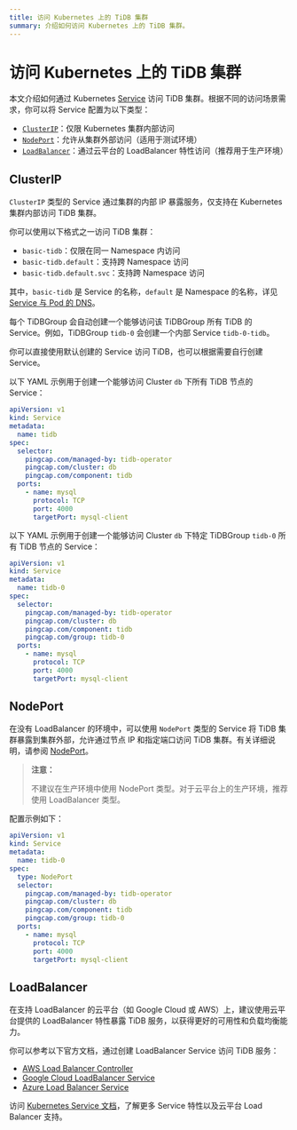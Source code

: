 ```yaml
---
title: 访问 Kubernetes 上的 TiDB 集群
summary: 介绍如何访问 Kubernetes 上的 TiDB 集群。
---
```


# 访问 Kubernetes 上的 TiDB 集群

本文介绍如何通过 Kubernetes [Service](https://kubernetes.io/zh-cn/docs/concepts/services-networking/service/) 访问 TiDB 集群。根据不同的访问场景需求，你可以将 Service 配置为以下类型：

- [`ClusterIP`](#clusterip)：仅限 Kubernetes 集群内部访问
- [`NodePort`](#nodeport)：允许从集群外部访问（适用于测试环境）
- [`LoadBalancer`](#loadbalancer)：通过云平台的 LoadBalancer 特性访问（推荐用于生产环境）

## ClusterIP

`ClusterIP` 类型的 Service 通过集群的内部 IP 暴露服务，仅支持在 Kubernetes 集群内部访问 TiDB 集群。

你可以使用以下格式之一访问 TiDB 集群：

- `basic-tidb`：仅限在同一 Namespace 内访问
- `basic-tidb.default`：支持跨 Namespace 访问
- `basic-tidb.default.svc`：支持跨 Namespace 访问

其中，`basic-tidb` 是 Service 的名称，`default` 是 Namespace 的名称，详见 [Service 与 Pod 的 DNS](https://kubernetes.io/zh-cn/docs/concepts/services-networking/dns-pod-service/#namespaces-of-services)。

每个 TiDBGroup 会自动创建一个能够访问该 TiDBGroup 所有 TiDB 的 Service。例如，TiDBGroup `tidb-0` 会创建一个内部 Service `tidb-0-tidb`。

你可以直接使用默认创建的 Service 访问 TiDB，也可以根据需要自行创建 Service。

以下 YAML 示例用于创建一个能够访问 Cluster `db` 下所有 TiDB 节点的 Service：

```yaml
apiVersion: v1
kind: Service
metadata:
  name: tidb
spec:
  selector:
    pingcap.com/managed-by: tidb-operator
    pingcap.com/cluster: db
    pingcap.com/component: tidb
  ports:
    - name: mysql
      protocol: TCP
      port: 4000
      targetPort: mysql-client
```

以下 YAML 示例用于创建一个能够访问 Cluster `db` 下特定 TiDBGroup `tidb-0` 所有 TiDB 节点的 Service：

```yaml
apiVersion: v1
kind: Service
metadata:
  name: tidb-0
spec:
  selector:
    pingcap.com/managed-by: tidb-operator
    pingcap.com/cluster: db
    pingcap.com/component: tidb
    pingcap.com/group: tidb-0
  ports:
    - name: mysql
      protocol: TCP
      port: 4000
      targetPort: mysql-client
```

## NodePort

在没有 LoadBalancer 的环境中，可以使用 `NodePort` 类型的 Service 将 TiDB 集群暴露到集群外部，允许通过节点 IP 和指定端口访问 TiDB 集群。有关详细说明，请参阅 [NodePort](https://kubernetes.io/zh-cn/docs/concepts/services-networking/service/#type-nodeport)。

> **注意：**
>
> 不建议在生产环境中使用 NodePort 类型。对于云平台上的生产环境，推荐使用 LoadBalancer 类型。

配置示例如下：

```yaml
apiVersion: v1
kind: Service
metadata:
  name: tidb-0
spec:
  type: NodePort
  selector:
    pingcap.com/managed-by: tidb-operator
    pingcap.com/cluster: db
    pingcap.com/component: tidb
    pingcap.com/group: tidb-0
  ports:
    - name: mysql
      protocol: TCP
      port: 4000
      targetPort: mysql-client
```

## LoadBalancer

在支持 LoadBalancer 的云平台（如 Google Cloud 或 AWS）上，建议使用云平台提供的 LoadBalancer 特性暴露 TiDB 服务，以获得更好的可用性和负载均衡能力。

你可以参考以下官方文档，通过创建 LoadBalancer Service 访问 TiDB 服务：

- [AWS Load Balancer Controller](https://kubernetes-sigs.github.io/aws-load-balancer-controller/latest/)
- [Google Cloud LoadBalancer Service](https://cloud.google.com/kubernetes-engine/docs/concepts/service-load-balancer)
- [Azure Load Balancer Service](https://learn.microsoft.com/zh-cn/azure/aks/load-balancer-standard)

访问 [Kubernetes Service 文档](https://kubernetes.io/zh-cn/docs/concepts/services-networking/service/)，了解更多 Service 特性以及云平台 Load Balancer 支持。
